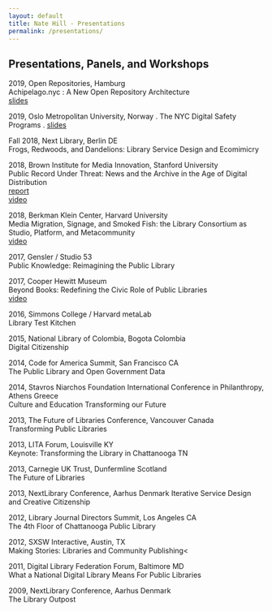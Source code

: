 ```yaml
---
layout: default
title: Nate Hill - Presentations
permalink: /presentations/
---
```


## Presentations, Panels, and Workshops
2019, Open Repositories, Hamburg  
Achipelago.nyc : A New Open Repository Architecture  
[slides](https://docs.google.com/presentation/d/1HYJJ49eDeQPXQj5Jl9esxQ3yabV28m0cH__eRhwAmqM/edit#slide=id.g596785697b_0_95)

2019, Oslo Metropolitan University, Norway . 
The NYC Digital Safety Programs . 
[slides](https://docs.google.com/presentation/d/1W7uLAuMh74bcT3k00pJZCP1elyoCXMcb_kqsmUKemYk/edit#slide=id.g517d0af92f_0_48)

Fall 2018, Next Library, Berlin DE  
Frogs, Redwoods, and Dandelions: Library Service Design and Ecomimicry

2018, Brown Institute for Media Innovation, Stanford University  
Public Record Under Threat: News and the Archive in the Age of Digital Distribution   
[report](https://academiccommons.columbia.edu/catalog/ac:6q573n5tcn)  
[video](https://www.youtube.com/watch?v=TW0jSjYupvU)  

2018, Berkman Klein Center, Harvard University  
Media Migration, Signage, and Smoked Fish: the Library Consortium as Studio, Platform, and Metacommunity  
[video](https://www.youtube.com/watch?v=PKny9ym-9Do)

2017, Gensler / Studio 53  
Public Knowledge: Reimagining the Public Library

2017, Cooper Hewitt Museum  
Beyond Books: Redefining the Civic Role of Public Libraries  
[video](https://www.youtube.com/watch?v=BQJLkKy9qNQ)

2016, Simmons College / Harvard metaLab  
Library Test Kitchen

2015, National Library of Colombia, Bogota Colombia  
Digital Citizenship

2014, Code for America Summit, San Francisco CA  
The Public Library and Open Government Data

2014, Stavros Niarchos Foundation International Conference in Philanthropy, Athens Greece  
Culture and Education Transforming our Future

2013, The Future of Libraries Conference, Vancouver Canada  
Transforming Public Libraries

2013, LITA Forum, Louisville KY  
Keynote: Transforming the Library in Chattanooga TN

2013, Carnegie UK Trust, Dunfermline Scotland  
The Future of Libraries

2013, NextLibrary Conference, Aarhus Denmark
Iterative Service Design and Creative Citizenship

2012, Library Journal Directors Summit, Los Angeles CA  
The 4th Floor of Chattanooga Public Library

2012, SXSW Interactive, Austin, TX  
Making Stories: Libraries and Community Publishing<

2011, Digital Library Federation Forum, Baltimore MD  
What a National Digital Library Means For Public Libraries

2009, NextLibrary Conference, Aarhus Denmark  
The Library Outpost
